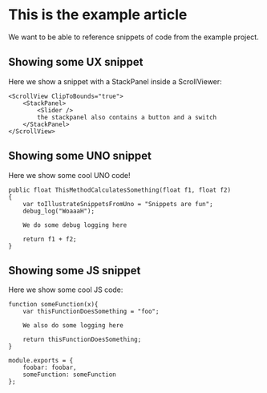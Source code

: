 # This is the example article

We want to be able to reference snippets of code from the example project.

## Showing some UX snippet

Here we show a snippet with a StackPanel inside a ScrollViewer:

<!-- snippet-begin:code/MainView.ux:StackPanelInsideScrollViewer -->

```
<ScrollView ClipToBounds="true">
    <StackPanel>
        <Slider />
        the stackpanel also contains a button and a switch
    </StackPanel>
</ScrollView>
```

<!-- snippet-end -->

## Showing some UNO snippet

Here we show some cool UNO code!

<!-- snippet-begin:code/SomeCode.uno:SomeExampleUnoMethod -->

```
public float ThisMethodCalculatesSomething(float f1, float f2)
{
    var toIllustrateSnippetsFromUno = "Snippets are fun";
    debug_log("WoaaaH");

    We do some debug logging here

    return f1 + f2;
}
```

<!-- snippet-end -->

## Showing some JS snippet

Here we show some cool JS code:

<!-- snippet-begin:code/MainView.js:SomeJSSnippet -->

```
function someFunction(x){
    var thisFunctionDoesSomething = "foo";

    We also do some logging here

    return thisFunctionDoesSomething;
}

module.exports = {
    foobar: foobar,
    someFunction: someFunction
};
```

<!-- snippet-end -->
